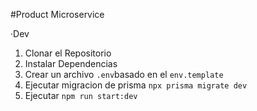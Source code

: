 
#Product Microservice

·Dev
1. Clonar el Repositorio
2. Instalar Dependencias
3. Crear un archivo `.env`basado en el `env.template` 
4. Ejecutar migracion de prisma `npx prisma migrate dev` 
5. Ejecutar `npm run start:dev` 
